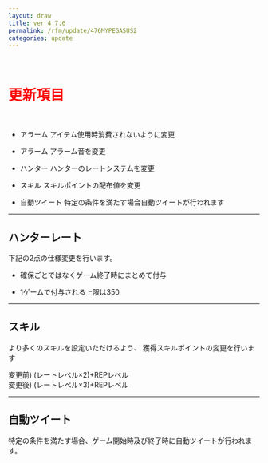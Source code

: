 ```yaml
---
layout: draw
title: ver 4.7.6
permalink: /rfm/update/476MYPEGASUS2
categories: update
---
```

<br>
<h1 id="1"><font color="red">更新項目</font></h1><br>

+ <span class="green-badge">アラーム</span> アイテム使用時消費されないように変更

+ <span class="green-badge">アラーム</span> アラーム音を変更

+ <span class="green-badge">ハンター</span> ハンターのレートシステムを変更

+ <span class="green-badge">スキル</span> スキルポイントの配布値を変更

+ <span class="green-badge">自動ツイート</span> 特定の条件を満たす場合自動ツイートが行われます 

 

----------------------------------------------------
## ハンターレート

下記の2点の仕様変更を行います。<br>

 + 確保ごとではなくゲーム終了時にまとめて付与   
 
 + 1ゲームで付与される上限は350  

  
----------------------------------------------------
## スキル

より多くのスキルを設定いただけるよう、 獲得スキルポイントの変更を行います<br>

変更前) (レートレベル×2)+REPレベル<br> 
変更後) (レートレベル×3)+REPレベル<br>

----------------------------------------------------
## 自動ツイート

特定の条件を満たす場合、ゲーム開始時及び終了時に自動ツイートが行われます。

